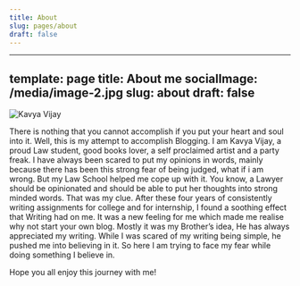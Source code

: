 ```yaml
---
title: About
slug: pages/about
draft: false
---
```

 ---
template: page
title: About me
socialImage: /media/image-2.jpg
slug: about
draft: false
---
![Kavya Vijay](/media/img-20190201-wa0026.jpg "Kavya Vijay")



There is nothing that you cannot accomplish if you put your heart and soul into it. Well, this is my attempt to accomplish Blogging. I am Kavya Vijay, a proud Law student, good books lover, a self proclaimed artist and a party freak. I have always been scared to put my opinions in words, mainly because there has been this strong fear of being judged, what if i am wrong. But my Law School helped me cope up with it. You know, a Lawyer should be opinionated and should be able to put her thoughts into strong minded words. That was my clue. After these four years of consistently writing assignments for college and for internship, I found a soothing effect that Writing had on me. It was a new feeling for me which made me realise why not start your own blog. Mostly it was my Brother’s idea, He has always appreciated my writing. While I was scared of my writing being simple, he pushed me into believing in it. So here I am trying to face my fear while doing something I believe in.



Hope you all enjoy this journey with me!